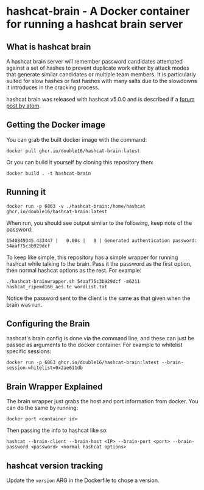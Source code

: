 # hashcat-brain - A Docker container for running a hashcat brain server

## What is hashcat brain

A hashcat brain server will remember password candidates attempted against a set of hashes to prevent duplicate work either by attack modes that generate similar candidates or multiple team members. It is particularly suited for slow hashes or fast hashes with many salts due to the slowdowns it introduces in the cracking process.

hashcat brain was released with hashcat v5.0.0 and is described if a [forum post by atom](https://hashcat.net/forum/thread-7903.html).

## Getting the Docker image

You can grab the built docker image with the command:
```
docker pull ghcr.io/double16/hashcat-brain:latest
```

Or you can build it yourself by cloning this repository then:
```
docker build . -t hashcat-brain
```

## Running it

```
docker run -p 6863 -v ./hashcat-brain:/home/hashcat ghcr.io/double16/hashcat-brain:latest
```

When run, you should see output similar to the following, keep note of the password:
```
1540849345.433447 |   0.00s |   0 | Generated authentication password: 54aaf75c3b929dcf
```

To keep like simple, this repository has a simple wrapper for running hashcat while talking to the brain. Pass it the password as the first option, then normal hashcat options as the rest. For example:
```
./hashcat-brainwrapper.sh 54aaf75c3b929dcf -m6211 hashcat_ripemd160_aes.tc wordlist.txt
```

Notice the password sent to the client is the same as that given when the brain was run.

## Configuring the Brain

hashcat's brain config is done via the command line, and these can just be passed as arguments to the docker container. For example to whitelist specific sessions:
```
docker run -p 6863 ghcr.io/double16/hashcat-brain:latest --brain-session-whitelist=0x2ae611db
```

## Brain Wrapper Explained

The brain wrapper just grabs the host and port information from docker. You can do the same by running:
```
docker port <container id>
```
Then passing the info to hashcat like so:
```
hashcat --brain-client --brain-host <IP> --brain-port <port> --brain-password <password> <normal hashcat options>
```

## hashcat version tracking

Update the `version` ARG in the Dockerfile to chose a version.
